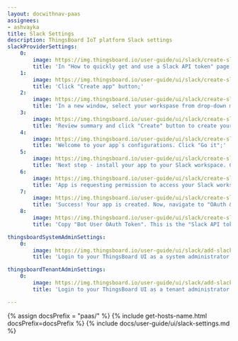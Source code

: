 ```yaml
---
layout: docwithnav-paas
assignees:
- ashvayka
title: Slack Settings
description: ThingsBoard IoT platform Slack settings
slackProviderSettings:
    0:
        image: https://img.thingsboard.io/user-guide/ui/slack/create-slack-api-token-1.png
        title: 'In "How to quickly get and use a Slack API token" page, scroll below and find "Create a pre-configured app";'
    1:
        image: https://img.thingsboard.io/user-guide/ui/slack/create-slack-api-token-2.png
        title: 'Click "Create app" button;'
    2:
        image: https://img.thingsboard.io/user-guide/ui/slack/create-slack-api-token-3.png
        title: 'In a new window, select your workspase from drop-down menu, then click "Next";'
    3:
        image: https://img.thingsboard.io/user-guide/ui/slack/create-slack-api-token-4.png
        title: 'Review summary and click "Create" button to create your app;'
    4:
        image: https://img.thingsboard.io/user-guide/ui/slack/create-slack-api-token-5.png
        title: 'Welcome to your app`s configurations. Click "Go it";'
    5:
        image: https://img.thingsboard.io/user-guide/ui/slack/create-slack-api-token-6.png
        title: 'Next step - install your app to your Slack workspace. Click "Install to Workspace" button;'
    6:
        image: https://img.thingsboard.io/user-guide/ui/slack/create-slack-api-token-7.png
        title: 'App is requesting permission to access your Slack workspace. Click "Allow";'
    7:
        image: https://img.thingsboard.io/user-guide/ui/slack/create-slack-api-token-8.png
        title: 'Success! Your app is created. Now, navigate to "OAuth & Permissions" page;'
    8:
        image: https://img.thingsboard.io/user-guide/ui/slack/create-slack-api-token-9.png
        title: 'Copy "Bot User OAuth Token". This is the "Slack API token" we need.'

thingsboardSystemAdminSettings:
    0:
        image: https://img.thingsboard.io/user-guide/ui/slack/add-slack-api-token-sysadmin-1-pe.png
        title: 'Login to your ThingsBoard UI as a system administrator. Navigate to "Settings" page, "Notification" tab. In "Slack settings" window paste copied Slack API token to "Slack api token" row and click "Save".'

thingsboardTenantAdminSettings:
    0:
        image: https://img.thingsboard.io/user-guide/ui/slack/add-slack-api-token-tenant-admin-1-pe.png
        title: 'Login to your ThingsBoard UI as a tenant administrator. Navigate to "Settings" page, "Notification" tab. In "Slack settings" window paste copied Slack API token to "Slack api token" row and click "Save".'

---
```


{% assign docsPrefix = "paas/" %}
{% include get-hosts-name.html docsPrefix=docsPrefix %}
{% include docs/user-guide/ui/slack-settings.md %}
